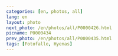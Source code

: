 ```yaml
---
categories: [en, photos, all]
lang: en
layout: photo
next_photo: /en/photos/all/P0000426.html
picname: P0000434
prev_photo: /en/photos/all/P0000435.html
tags: [Fotofalle, Hyenas]
---
```

